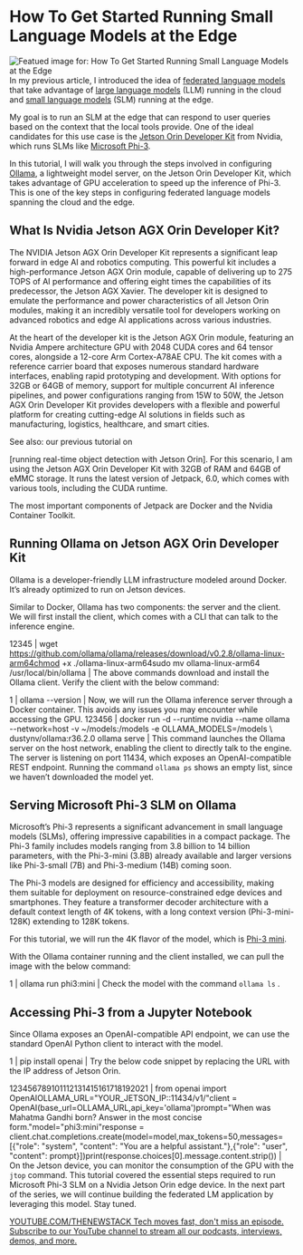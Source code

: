 # How To Get Started Running Small Language Models at the Edge
![Featued image for: How To Get Started Running Small Language Models at the Edge](https://cdn.thenewstack.io/media/2024/07/6ecf3e41-getty-images-zyyrzizlmao-unsplash-1024x702.jpg)
In my previous article, I introduced the idea of [federated language models](https://thenewstack.io/federated-language-models-slms-at-the-edge-plus-cloud-llms/) that take advantage of [large language models](https://thenewstack.io/llm/) (LLM) running in the cloud and [small language models](https://thenewstack.io/the-rise-of-small-language-models/) (SLM) running at the edge.

My goal is to run an SLM at the edge that can respond to user queries based on the context that the local tools provide. One of the ideal candidates for this use case is the [Jetson Orin Developer Kit](https://developer.nvidia.com/embedded/learn/get-started-jetson-agx-orin-devkit) from Nvidia, which runs SLMs like [Microsoft Phi-3](https://azure.microsoft.com/en-us/products/phi-3).

In this tutorial, I will walk you through the steps involved in configuring [Ollama](https://ollama.com/), a lightweight model server, on the Jetson Orin Developer Kit, which takes advantage of GPU acceleration to speed up the inference of Phi-3. This is one of the key steps in configuring federated language models spanning the cloud and the edge.

## What Is Nvidia Jetson AGX Orin Developer Kit?
The NVIDIA Jetson AGX Orin Developer Kit represents a significant leap forward in edge AI and robotics computing. This powerful kit includes a high-performance Jetson AGX Orin module, capable of delivering up to 275 TOPS of AI performance and offering eight times the capabilities of its predecessor, the Jetson AGX Xavier. The developer kit is designed to emulate the performance and power characteristics of all Jetson Orin modules, making it an incredibly versatile tool for developers working on advanced robotics and edge AI applications across various industries.

At the heart of the developer kit is the Jetson AGX Orin module, featuring an Nvidia Ampere architecture GPU with 2048 CUDA cores and 64 tensor cores, alongside a 12-core Arm Cortex-A78AE CPU. The kit comes with a reference carrier board that exposes numerous standard hardware interfaces, enabling rapid prototyping and development. With options for 32GB or 64GB of memory, support for multiple concurrent AI inference pipelines, and power configurations ranging from 15W to 50W, the Jetson AGX Orin Developer Kit provides developers with a flexible and powerful platform for creating cutting-edge AI solutions in fields such as manufacturing, logistics, healthcare, and smart cities.

See also: our previous tutorial on

[running real-time object detection with Jetson Orin].
For this scenario, I am using the Jetson AGX Orin Developer Kit with 32GB of RAM and 64GB of eMMC storage. It runs the latest version of Jetpack, 6.0, which comes with various tools, including the CUDA runtime.

The most important components of Jetpack are Docker and the Nvidia Container Toolkit.

## Running Ollama on Jetson AGX Orin Developer Kit
Ollama is a developer-friendly LLM infrastructure modeled around Docker. It’s already optimized to run on Jetson devices.

Similar to Docker, Ollama has two components: the server and the client. We will first install the client, which comes with a CLI that can talk to the inference engine.

12345 |
wget https://github.com/ollama/ollama/releases/download/v0.2.8/ollama-linux-arm64chmod +x ./ollama-linux-arm64sudo mv ollama-linux-arm64 /usr/local/bin/ollama |
The above commands download and install the Ollama client.
Verify the client with the below command:

1 |
ollama --version |
Now, we will run the Ollama inference server through a Docker container. This avoids any issues you may encounter while accessing the GPU.
123456 |
docker run -d \--runtime nvidia \--name ollama \--network=host -v ~/models:/models \-e OLLAMA_MODELS=/models \ dustynv/ollama:r36.2.0 ollama serve |
This command launches the Ollama server on the host network, enabling the client to directly talk to the engine. The server is listening on port 11434, which exposes an OpenAI-compatible REST endpoint.
Running the command `ollama ps`
shows an empty list, since we haven’t downloaded the model yet.

## Serving Microsoft Phi-3 SLM on Ollama
Microsoft’s Phi-3 represents a significant advancement in small language models (SLMs), offering impressive capabilities in a compact package. The Phi-3 family includes models ranging from 3.8 billion to 14 billion parameters, with the Phi-3-mini (3.8B) already available and larger versions like Phi-3-small (7B) and Phi-3-medium (14B) coming soon.

The Phi-3 models are designed for efficiency and accessibility, making them suitable for deployment on resource-constrained edge devices and smartphones. They feature a transformer decoder architecture with a default context length of 4K tokens, with a long context version (Phi-3-mini-128K) extending to 128K tokens.

For this tutorial, we will run the 4K flavor of the model, which is [Phi-3 mini](https://ollama.com/library/phi3:instruct).

With the Ollama container running and the client installed, we can pull the image with the below command:

1 |
ollama run phi3:mini |
Check the model with the command `ollama ls`
.

## Accessing Phi-3 from a Jupyter Notebook
Since Ollama exposes an OpenAI-compatible API endpoint, we can use the standard OpenAI Python client to interact with the model.

1 |
pip install openai |
Try the below code snippet by replacing the URL with the IP address of Jetson Orin.

123456789101112131415161718192021 |
from openai import OpenAIOLLAMA_URL="YOUR_JETSON_IP::11434/v1/"client = OpenAI(base_url=OLLAMA_URL,api_key='ollama')prompt="When was Mahatma Gandhi born? Answer in the most concise form."model="phi3:mini"response = client.chat.completions.create(model=model,max_tokens=50,messages=[{"role": "system", "content": "You are a helpful assistant."},{"role": "user", "content": prompt}])print(response.choices[0].message.content.strip()) |
On the Jetson device, you can monitor the consumption of the GPU with the `jtop`
command.
This tutorial covered the essential steps required to run Microsoft Phi-3 SLM on a Nvidia Jetson Orin edge device. In the next part of the series, we will continue building the federated LM application by leveraging this model. Stay tuned.

[
YOUTUBE.COM/THENEWSTACK
Tech moves fast, don't miss an episode. Subscribe to our YouTube
channel to stream all our podcasts, interviews, demos, and more.
](https://youtube.com/thenewstack?sub_confirmation=1)